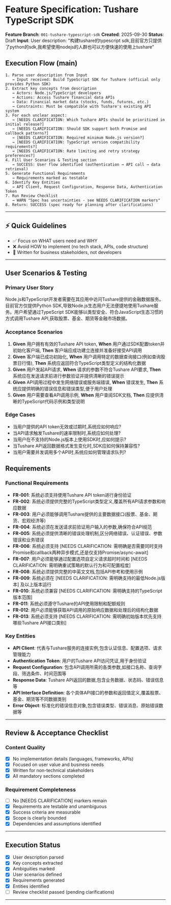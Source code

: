 # Feature Specification: Tushare TypeScript SDK

**Feature Branch**: `001-tushare-typescript-sdk`
**Created**: 2025-09-30
**Status**: Draft
**Input**: User description: "构建tushare的typescript sdk,目前官方只提供了python的sdk,我希望使用nodejs的人群也可以方便快速的使用上tushare"

## Execution Flow (main)
```
1. Parse user description from Input
   → Input received: Build TypeScript SDK for Tushare (official only provides Python SDK)
2. Extract key concepts from description
   → Actors: Node.js/TypeScript developers
   → Actions: Access Tushare financial data APIs
   → Data: Financial market data (stocks, funds, futures, etc.)
   → Constraints: Must be compatible with Tushare's existing API system
3. For each unclear aspect:
   → [NEEDS CLARIFICATION: Which Tushare APIs should be prioritized in initial release?]
   → [NEEDS CLARIFICATION: Should SDK support both Promise and callback patterns?]
   → [NEEDS CLARIFICATION: Required minimum Node.js version?]
   → [NEEDS CLARIFICATION: TypeScript version compatibility requirements?]
   → [NEEDS CLARIFICATION: Rate limiting and retry strategy preferences?]
4. Fill User Scenarios & Testing section
   → SUCCESS: User flow identified (authentication → API call → data retrieval)
5. Generate Functional Requirements
   → Requirements marked as testable
6. Identify Key Entities
   → API Client, Request Configuration, Response Data, Authentication Token
7. Run Review Checklist
   → WARN "Spec has uncertainties - see NEEDS CLARIFICATION markers"
8. Return: SUCCESS (spec ready for planning after clarifications)
```

---

## ⚡ Quick Guidelines
- ✅ Focus on WHAT users need and WHY
- ❌ Avoid HOW to implement (no tech stack, APIs, code structure)
- 👥 Written for business stakeholders, not developers

---

## User Scenarios & Testing

### Primary User Story
Node.js和TypeScript开发者需要在其应用中访问Tushare提供的金融数据服务。目前官方仅提供Python SDK,导致Node.js生态用户无法便捷地使用Tushare服务。用户希望通过TypeScript SDK能够以类型安全、符合JavaScript生态习惯的方式调用Tushare API,获取股票、基金、期货等金融市场数据。

### Acceptance Scenarios
1. **Given** 用户拥有有效的Tushare API token, **When** 用户通过SDK配置token并初始化客户端, **Then** 客户端应成功建立连接并准备好接受API调用
2. **Given** 客户端已成功初始化, **When** 用户调用特定的数据查询接口(例如查询股票日行情), **Then** 系统应返回符合TypeScript类型定义的结构化数据
3. **Given** 用户发起API请求, **When** 请求的参数不符合Tushare API要求, **Then** 系统应在发送请求前进行参数验证并提供清晰的错误提示
4. **Given** API调用过程中发生网络错误或服务端错误, **When** 错误发生, **Then** 系统应提供明确的错误信息和错误类型,便于用户处理
5. **Given** 用户需要查看API调用示例, **When** 用户查阅SDK文档, **Then** 应提供清晰的TypeScript代码示例和类型说明

### Edge Cases
- 当用户提供的API token无效或过期时,系统应如何响应?
- 当API请求触发Tushare的速率限制时,系统应如何处理?
- 当用户在不支持的Node.js版本上使用SDK时,应如何提示?
- 当Tushare API返回数据格式发生变化时,SDK应如何保持兼容性?
- 当用户需要并发调用多个API时,系统应如何管理请求队列?

## Requirements

### Functional Requirements
- **FR-001**: 系统必须支持使用Tushare API token进行身份验证
- **FR-002**: 系统必须提供完整的TypeScript类型定义,覆盖所有API请求参数和响应数据
- **FR-003**: 用户必须能够调用Tushare提供的主要数据接口(股票、基金、期货、宏观经济等)
- **FR-004**: 系统必须在发送请求前验证用户输入的参数,确保符合API规范
- **FR-005**: 系统必须提供清晰的错误处理机制,区分网络错误、认证错误、参数错误和业务错误
- **FR-006**: 系统必须支持 [NEEDS CLARIFICATION: 需明确是否需要同时支持Promise和callback两种异步模式,还是仅支持Promise/async-await]
- **FR-007**: 用户必须能够通过配置选项自定义请求超时时间和 [NEEDS CLARIFICATION: 需明确重试策略的默认行为和可配置程度]
- **FR-008**: 系统必须提供完整的中英文文档,包括API参考和使用示例
- **FR-009**: 系统必须在 [NEEDS CLARIFICATION: 需明确支持的最低Node.js版本] 及以上版本运行
- **FR-010**: 系统必须兼容 [NEEDS CLARIFICATION: 需明确支持的TypeScript版本范围]
- **FR-011**: 系统必须遵守Tushare的API使用限制和配额规则
- **FR-012**: 用户必须能够获取API调用的原始响应数据和处理后的结构化数据
- **FR-013**: 系统必须支持 [NEEDS CLARIFICATION: 需明确初始版本优先支持哪些Tushare API接口类别]

### Key Entities

- **API Client**: 代表与Tushare服务的连接实例,包含认证信息、配置选项、请求管理能力
- **Authentication Token**: 用户的Tushare API访问凭证,用于身份验证
- **Request Configuration**: 包含API调用所需的各类参数,如接口名称、查询字段、筛选条件、时间范围等
- **Response Data**: Tushare API返回的数据,包含业务数据、状态码、错误信息等
- **API Interface Definition**: 各个具体API接口的参数和返回值定义,覆盖股票、基金、期货等不同数据类别
- **Error Object**: 标准化的错误信息对象,包含错误类型、错误消息、原始错误数据等

---

## Review & Acceptance Checklist

### Content Quality
- [x] No implementation details (languages, frameworks, APIs)
- [x] Focused on user value and business needs
- [x] Written for non-technical stakeholders
- [x] All mandatory sections completed

### Requirement Completeness
- [ ] No [NEEDS CLARIFICATION] markers remain
- [x] Requirements are testable and unambiguous
- [x] Success criteria are measurable
- [x] Scope is clearly bounded
- [x] Dependencies and assumptions identified

---

## Execution Status

- [x] User description parsed
- [x] Key concepts extracted
- [x] Ambiguities marked
- [x] User scenarios defined
- [x] Requirements generated
- [x] Entities identified
- [ ] Review checklist passed (pending clarifications)

---